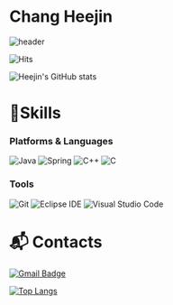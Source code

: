   # Chang Heejin
  
![header](https://capsule-render.vercel.app/api?type=cylinder&color=000000&height=150&section=header&text=Heejin&fontColor=f3daff&fontSize=70&animation=fadeIn&fontAlignY=55)

![Hits](https://hits.seeyoufarm.com/api/count/incr/badge.svg?url=https%3A%2F%2Fgithub.com%2FheejinChang&count_bg=%23FFDAC7&title_bg=%23FFADAD&icon=&icon_color=%23E7E7E7&title=hits&edge_flat=false)

![Heejin's GitHub stats](https://github-readme-stats.vercel.app/api?username=heejinChang&show_icons=true&theme=radical)

# 💪Skills
### Platforms & Languages
![Java](https://img.shields.io/badge/Java-007396.svg?&style=for-the-badge&logo=Java&logoColor=white)
![Spring](https://img.shields.io/badge/Spring-6DB33F.svg?&style=for-the-badge&logo=Spring&logoColor=white)
![C++](https://img.shields.io/badge/C++-3776AB.svg?&style=for-the-badge&logo=C++&logoColor=white)
![C](https://img.shields.io/badge/C-3DDC84.svg?&style=for-the-badge&logo=C&logoColor=white)


### Tools
![Git](https://img.shields.io/badge/Git-F05032.svg?&style=for-the-badge&logo=Git&logoColor=white)
![Eclipse IDE](https://img.shields.io/badge/Eclipse%20IDE-2C2255.svg?&style=for-the-badge&logo=Eclipse%20IDE&logoColor=white)
![Visual Studio Code](https://img.shields.io/badge/Visual%20Studio%20Code-007ACC.svg?&style=for-the-badge&logo=Visual%20Studio%20Code&logoColor=white)

 
# :mailbox_with_mail: Contacts
[![Gmail Badge](https://img.shields.io/badge/Gmail-d14836?style=flat-square&logo=Gmail&logoColor=white&link=mailto:heejin00628@gmail.com)](mailto:heejin00628@gmail.com)

[![Top Langs](https://github-readme-stats.vercel.app/api/top-langs/?username=jwo&layout=compact)](https://github.com/ssohye/github-readme-stats)
